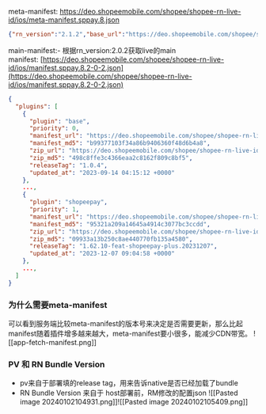 meta-manifest: https://deo.shopeemobile.com/shopee/shopee-rn-live-id/ios/meta-manifest.sppay.8.json
```json
{"rn_version":"2.1.2","base_url":"https://deo.shopeemobile.com/shopee/shopee-rn-live-id/ios/","grayscale":10,"snapshot_id":"7d64346c1ca2a9a578e9edb8ca9d1694","min_app_version":10020,"bundle_type":"js","updated_ts":1703574615,"updated_at":"2023-12-26 07:10:74 +0000","grayscale_schedule":[{"time":1703574615,"percentage":10},....{"time":1703579835,"percentage":97},{"time":1703579895,"percentage":98},{"time":1703579955,"percentage":99},{"time":1703580015,"percentage":100}]}
```

main-manifest:- 根据rn_version:2.0.2获取live的main manifest: [https://deo.shopeemobile.com/shopee/shopee-rn-live-id/ios/manifest.sppay.8.2-0-2.json](https://deo.shopeemobile.com/shopee/shopee-rn-live-id/ios/manifest.sppay.8.2-0-2.json)
```json
{
  "plugins": [
    {
      "plugin": "base",
      "priority": 0,
      "manifest_url": "https://deo.shopeemobile.com/shopee/shopee-rn-live-id/ios/b99377103f34a86b9406360f48d6b4a8.manifest.7z",
      "manifest_md5": "b99377103f34a86b9406360f48d6b4a8",
      "zip_url": "https://deo.shopeemobile.com/shopee/shopee-rn-live-id/ios/498c8ffe3c4366eaa2c8162f809c8bf5.plugin.7z",
      "zip_md5": "498c8ffe3c4366eaa2c8162f809c8bf5",
      "releaseTag": "1.0.4",
      "updated_at": "2023-09-14 04:15:12 +0000"
    },
    ...,
    {
      "plugin": "shopeepay",
      "priority": 1,
      "manifest_url": "https://deo.shopeemobile.com/shopee/shopee-rn-live-id/ios/95321a209a14645a4914c3077bc3ccdd.manifest.7z",
      "manifest_md5": "95321a209a14645a4914c3077bc3ccdd",
      "zip_url": "https://deo.shopeemobile.com/shopee/shopee-rn-live-id/ios/09933a13b250c8ae440770fb135a4580.plugin.7z",
      "zip_md5": "09933a13b250c8ae440770fb135a4580",
      "releaseTag": "1.62.10-feat-shopeepay-plus.20231207",
      "updated_at": "2023-12-07 09:04:58 +0000"
    },
    ...,
  ]
}
```
### 为什么需要meta-manifest
可以看到服务端比较meta-manifest的版本号来决定是否需要更新，那么比起manifest随着插件增多越来越大，meta-manifest要小很多，能减少CDN带宽。
![[app-fetch-manifest.png]]
### PV 和 RN Bundle Version
- pv来自于部署填的release tag，用来告诉native是否已经加载了bundle
- RN Bundle Version 来自于 host部署前，RM修改的配置json 
![[Pasted image 20240102104931.png]]![[Pasted image 20240102105409.png]]